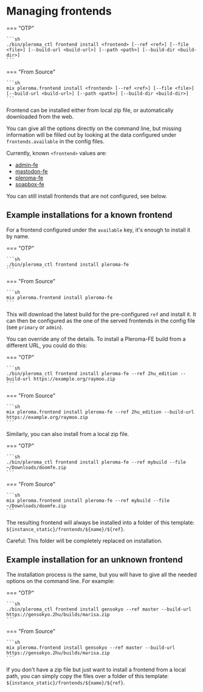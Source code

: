 # Managing frontends

=== "OTP"

    ```sh
    ./bin/pleroma_ctl frontend install <frontend> [--ref <ref>] [--file <file>] [--build-url <build-url>] [--path <path>] [--build-dir <build-dir>]
    ```

=== "From Source"

    ```sh
    mix pleroma.frontend install <frontend> [--ref <ref>] [--file <file>] [--build-url <build-url>] [--path <path>] [--build-dir <build-dir>]
    ```

Frontend can be installed either from local zip file, or automatically downloaded from the web.

You can give all the options directly on the command line, but missing information will be filled out by looking at the data configured under `frontends.available` in the config files.

Currently, known `<frontend>` values are:

- [admin-fe](https://akkoma.dev/AkkomaGang/admin-fe)
- [mastodon-fe](https://akkoma.dev/AkkomaGang/masto-fe)
- [pleroma-fe](https://akkoma.dev/AkkomaGang/pleroma-fe)
- [soapbox-fe](https://gitlab.com/soapbox-pub/soapbox-fe)

You can still install frontends that are not configured, see below.

## Example installations for a known frontend

For a frontend configured under the `available` key, it's enough to install it by name.

=== "OTP"

    ```sh
    ./bin/pleroma_ctl frontend install pleroma-fe
    ```

=== "From Source"

    ```sh
    mix pleroma.frontend install pleroma-fe
    ```

This will download the latest build for the pre-configured `ref` and install it. It can then be configured as the one of the served frontends in the config file (see `primary` or `admin`).

You can override any of the details. To install a Pleroma-FE build from a different URL, you could do this:

=== "OTP"

    ```sh
    ./bin/pleroma_ctl frontend install pleroma-fe --ref 2hu_edition --build-url https://example.org/raymoo.zip
    ```

=== "From Source"

    ```sh
    mix pleroma.frontend install pleroma-fe --ref 2hu_edition --build-url https://example.org/raymoo.zip
    ```

Similarly, you can also install from a local zip file.

=== "OTP"

    ```sh
    ./bin/pleroma_ctl frontend install pleroma-fe --ref mybuild --file ~/Downloads/doomfe.zip
    ```

=== "From Source"

    ```sh
    mix pleroma.frontend install pleroma-fe --ref mybuild --file ~/Downloads/doomfe.zip
    ```

The resulting frontend will always be installed into a folder of this template: `${instance_static}/frontends/${name}/${ref}`.

Careful: This folder will be completely replaced on installation.

## Example installation for an unknown frontend

The installation process is the same, but you will have to give all the needed options on the command line. For example:

=== "OTP"

    ```sh
    ./bin/pleroma_ctl frontend install gensokyo --ref master --build-url https://gensokyo.2hu/builds/marisa.zip
    ```

=== "From Source"

    ```sh
    mix pleroma.frontend install gensokyo --ref master --build-url https://gensokyo.2hu/builds/marisa.zip
    ```

If you don't have a zip file but just want to install a frontend from a local path, you can simply copy the files over a folder of this template: `${instance_static}/frontends/${name}/${ref}`.

